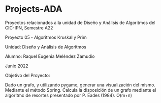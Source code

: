 # Projects-ADA
Proyectos relacionados a la unidad de Diseño y Análisis de Algoritmos del CIC-IPN, Semestre A22


Proyecto 05 - Algoritmos Kruskal y Prim

Unidad: Diseño y Análisis de Algoritmos

Alumno: Raquel Eugenia Meléndez Zamudio

Junio 2022

Objetivo del Proyecto:

Dado un grafo, y utilizando pygame, generar una visualización del mismo. Mediante el método Spring. Calcula la disposición de un grafo mediante el algoritmo de resortes presentado por P. Eades (1984). O(m+n)
